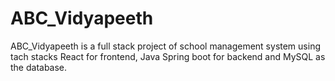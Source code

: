 # ABC_Vidyapeeth
ABC_Vidyapeeth is a full stack project of school management system using tach stacks React for frontend, Java Spring boot for backend and MySQL as the database.

